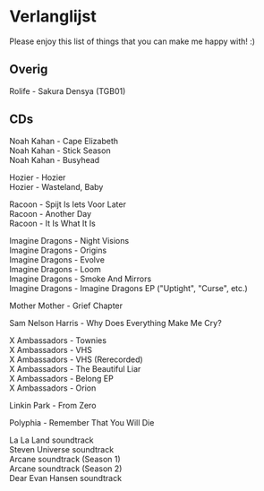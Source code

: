 # Verlanglijst
Please enjoy this list of things that you can make me happy with! :)

## Overig
Rolife - Sakura Densya (TGB01)

## CDs
Noah Kahan - Cape Elizabeth
<br> Noah Kahan - Stick Season
<br> Noah Kahan - Busyhead

Hozier - Hozier
<br> Hozier - Wasteland, Baby

Racoon - Spijt Is Iets Voor Later
<br> Racoon - Another Day
<br> Racoon - It Is What It Is

Imagine Dragons - Night Visions
<br> Imagine Dragons - Origins
<br> Imagine Dragons - Evolve
<br> Imagine Dragons - Loom
<br> Imagine Dragons - Smoke And Mirrors
<br> Imagine Dragons - Imagine Dragons EP ("Uptight", "Curse", etc.)

Mother Mother - Grief Chapter

Sam Nelson Harris - Why Does Everything Make Me Cry?

X Ambassadors - Townies
<br> X Ambassadors - VHS
<br> X Ambassadors - VHS (Rerecorded)
<br> X Ambassadors - The Beautiful Liar
<br> X Ambassadors - Belong EP
<br> X Ambassadors - Orion

Linkin Park - From Zero

Polyphia - Remember That You Will Die

La La Land soundtrack
<br> Steven Universe soundtrack
<br> Arcane soundtrack (Season 1)
<br> Arcane soundtrack (Season 2)
<br> Dear Evan Hansen soundtrack